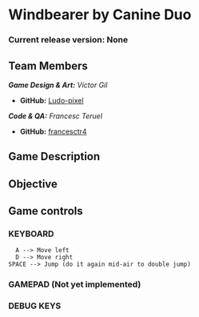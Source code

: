 # Windbearer by Canine Duo

### Current release version: None

## Team Members

_**Game Design & Art:** Víctor Gil_
* **GitHub:** [Ludo-pixel](https://github.com/Ludo-pixel)

_**Code & QA:** Francesc Teruel_
* **GitHub:** [francesctr4](https://github.com/francesctr4)

## Game Description



## Objective



## Game controls

### KEYBOARD ###

	  A --> Move left
	  D --> Move right
    SPACE --> Jump (do it again mid-air to double jump)

### GAMEPAD (Not yet implemented) ###



### DEBUG KEYS ###

